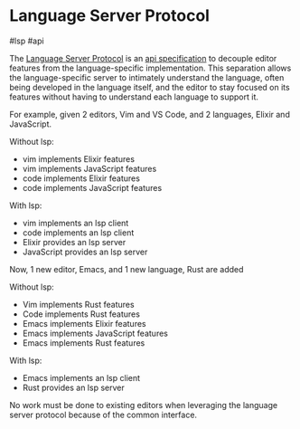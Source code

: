 # Language Server Protocol

#lsp #api

The [Language Server Protocol](https://microsoft.github.io/language-server-protocol/) is an [api specification](https://microsoft.github.io/language-server-protocol/specifications/specification-current/) to decouple editor features from the language-specific implementation. This separation allows the language-specific server to intimately understand the language, often being developed in the language itself, and the editor to stay focused on its features without having to understand each language to support it.

For example, given 2 editors, Vim and VS Code, and 2 languages, Elixir and JavaScript.

Without lsp:

* vim implements Elixir features
* vim implements JavaScript features
* code implements Elixir features
* code implements JavaScript features

With lsp:

* vim implements an lsp client
* code implements an lsp client
* Elixir provides an lsp server
* JavaScript provides an lsp server

Now, 1 new editor, Emacs, and 1 new language, Rust are added

Without lsp:

* Vim implements Rust features
* Code implements Rust features
* Emacs implements Elixir features
* Emacs implements JavaScript features
* Emacs implements Rust features

With lsp:

* Emacs implements an lsp client
* Rust provides an lsp server

No work must be done to existing editors when leveraging the language server protocol because of the common interface.

